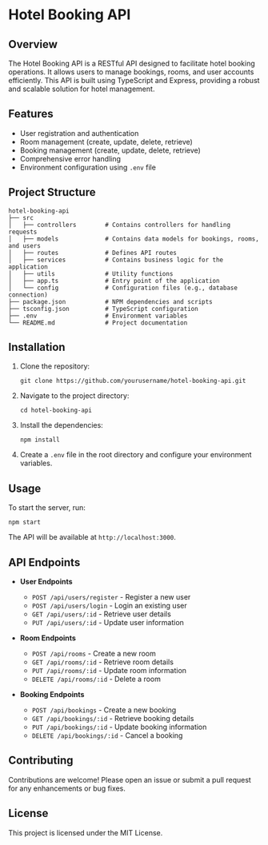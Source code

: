 # Hotel Booking API

## Overview
The Hotel Booking API is a RESTful API designed to facilitate hotel booking operations. It allows users to manage bookings, rooms, and user accounts efficiently. This API is built using TypeScript and Express, providing a robust and scalable solution for hotel management.

## Features
- User registration and authentication
- Room management (create, update, delete, retrieve)
- Booking management (create, update, delete, retrieve)
- Comprehensive error handling
- Environment configuration using `.env` file

## Project Structure
```
hotel-booking-api
├── src
│   ├── controllers        # Contains controllers for handling requests
│   ├── models             # Contains data models for bookings, rooms, and users
│   ├── routes             # Defines API routes
│   ├── services           # Contains business logic for the application
│   ├── utils              # Utility functions
│   ├── app.ts             # Entry point of the application
│   └── config             # Configuration files (e.g., database connection)
├── package.json           # NPM dependencies and scripts
├── tsconfig.json          # TypeScript configuration
├── .env                   # Environment variables
└── README.md              # Project documentation
```

## Installation
1. Clone the repository:
   ```
   git clone https://github.com/yourusername/hotel-booking-api.git
   ```
2. Navigate to the project directory:
   ```
   cd hotel-booking-api
   ```
3. Install the dependencies:
   ```
   npm install
   ```
4. Create a `.env` file in the root directory and configure your environment variables.

## Usage
To start the server, run:
```
npm start
```
The API will be available at `http://localhost:3000`.

## API Endpoints
- **User Endpoints**
  - `POST /api/users/register` - Register a new user
  - `POST /api/users/login` - Login an existing user
  - `GET /api/users/:id` - Retrieve user details
  - `PUT /api/users/:id` - Update user information

- **Room Endpoints**
  - `POST /api/rooms` - Create a new room
  - `GET /api/rooms/:id` - Retrieve room details
  - `PUT /api/rooms/:id` - Update room information
  - `DELETE /api/rooms/:id` - Delete a room

- **Booking Endpoints**
  - `POST /api/bookings` - Create a new booking
  - `GET /api/bookings/:id` - Retrieve booking details
  - `PUT /api/bookings/:id` - Update booking information
  - `DELETE /api/bookings/:id` - Cancel a booking

## Contributing
Contributions are welcome! Please open an issue or submit a pull request for any enhancements or bug fixes.

## License
This project is licensed under the MIT License.
